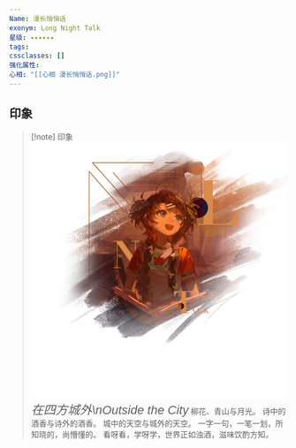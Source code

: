 ```yaml
---
Name: 漫长悄悄话
exonym: Long Night Talk
星级: ✦✦✦✦✦✦
tags: 
cssclasses: []
强化属性: 
心相: "[[心相 漫长悄悄话.png]]"
---
```

## 印象
> [!note] 印象
![cover|inlL|300](assets/漫长悄悄话｜Long%20Night%20Talk.assets/心相%20漫长悄悄话.png) <span style="font-family: '家族宋', sans-serif; font-size: 22px; font-weight: normal; font-style: italic;">在四方城外\nOutside the City</span>
柳花、青山与月光。
诗中的酒香与诗外的酒香。
城中的天空与城外的天空。
一字一句，一笔一划，所知晓的，尚懵懂的。
看呀看，学呀学，世界正如浊酒，滋味饮酌方知。